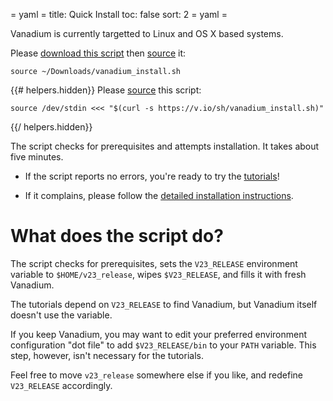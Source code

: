 = yaml =
title: Quick Install
toc: false
sort: 2
= yaml =

Vanadium is currently targetted to Linux and OS X based systems.

Please <a href="/sh/vanadium_install.sh" download="vanadium_install.sh">
download this script</a> then [source] it:
<!-- @doInstallManually -->
```
source ~/Downloads/vanadium_install.sh
```

{{# helpers.hidden}}
Please [source] this script:
<!-- @doInstallViaCurl -->
```
source /dev/stdin <<< "$(curl -s https://v.io/sh/vanadium_install.sh)"
```
{{/ helpers.hidden}}


The script checks for prerequisites and attempts installation.
It takes about five minutes.

* If the script reports no errors, you're ready to try the
[tutorials]!

* If it complains, please follow the
[detailed installation instructions][details].


# What does the script do?

The script checks for prerequisites, sets the `V23_RELEASE` environment
variable to `$HOME/v23_release`, wipes `$V23_RELEASE`, and fills it with
fresh Vanadium.

The tutorials depend on `V23_RELEASE` to find Vanadium, but Vanadium itself
doesn't use the variable.

If you keep Vanadium, you may want to edit your preferred environment
configuration "dot file" to add `$V23_RELEASE/bin` to your `PATH` variable. This
step, however, isn't necessary for the tutorials.

Feel free to move `v23_release` somewhere else if you like, and
redefine `V23_RELEASE` accordingly.


[details]: /installation/details.html
[tutorials]: /tutorials/hello-world.html
[source]: /tutorials/faq.html#why-source-
